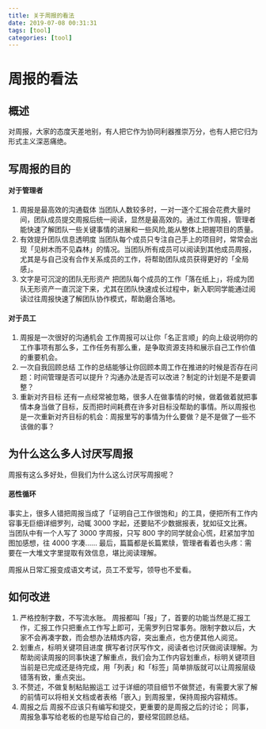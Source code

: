 ```yaml
---
title: 关于周报的看法
date: 2019-07-08 00:31:31
tags: [tool]
categories: [tool]
---
```

# 周报的看法

## 概述
对周报，大家的态度天差地别，有人把它作为协同利器推崇万分，也有人把它归为形式主义深恶痛绝。

## 写周报的目的

#### 对于管理者
1. 周报是最高效的沟通载体
当团队人数较多时，一对一逐个汇报会花费大量时间，团队成员提交周报后统一阅读，显然是最高效的。通过工作周报，管理者能快速了解团队一些关键事情的进展和一些风险,能从整体上把握项目的质量。
2. 有效提升团队信息透明度
当团队每个成员只专注自己手上的项目时，常常会出现「见树木而不见森林」的情况。当团队所有成员可以阅读到其他成员周报，尤其是与自己没有合作关系成员的工作，将帮助团队成员获得更好的「全局感」。
3. 文字是可沉淀的团队无形资产
把团队每个成员的工作「落在纸上」，将成为团队无形资产一直沉淀下来，尤其在团队快速成长过程中，新入职同学能通过阅读过往周报快速了解团队协作模式，帮助磨合落地。

#### 对于员工
1. 周报是一次很好的沟通机会
工作周报可以让你「名正言顺」的向上级说明你的工作事项有那么多，工作任务有那么重，是争取资源支持和展示自己工作价值的重要机会。
2. 一次自我回顾总结
工作的总结能够让你回顾本周工作在推进的时候是否存在问题：时间管理是否可以提升？沟通办法是否可以改进？制定的计划是不是要调整？
3. 重新对齐目标
还有一点经常被忽略，很多人在做事情的时候，做着做着就把事情本身当做了目标，反而把时间耗费在许多对目标没帮助的事情。所以周报也是一次重新对齐目标的机会：周报里写的事情为什么要做？是不是做了一些不该做的事？

## 为什么这么多人讨厌写周报
周报有这么多好处，但我们为什么这么讨厌写周报呢？

#### 恶性循环
事实上，很多人错把周报当成了「证明自己工作很饱和」的工具，便把所有工作内容事无巨细详细罗列，动辄 3000 字起，还要贴不少数据报表，犹如征文比赛。当团队中有一个人写了 3000 字周报，只写 800 字的同学就会心慌，赶紧加字加图加感想，往 4000 字凑……
最后，篇篇都是长篇累牍，管理者看着也头疼：需要在一大堆文字里提取有效信息，堪比阅读理解。

周报从日常汇报变成语文考试，员工不爱写，领导也不爱看。

## 如何改进
1. 严格控制字数，不写流水账。
周报都叫「报」了，首要的功能当然是汇报工作，汇报工作只把重点工作写上即可，无需罗列日常事务。限制字数以后，大家不会再凑字数，而会想办法精炼内容，突出重点，也方便其他人阅览。
2. 划重点，标明关键项目进度
撰写者讨厌写作文，阅读者也讨厌做阅读理解。为帮助阅读周报的同事快速了解重点，我们会为工作内容划重点，标明关键项目当前是已完成还是待完成，用「列表」和「标签」简单排版就可以让周报层级错落有致，重点突出。
3. 不赘述，不做复制粘贴搬运工
过于详细的项目细节不做赘述，有需要大家了解的前情可以将相关文档或者表格「嵌入」到周报里，保持周报内容精炼。
4. 周报之后
周报不应该只有编写和提交，更重要的是周报之后的讨论；
同事，周报急事写给老板的也是写给自己的，要经常回顾总结。